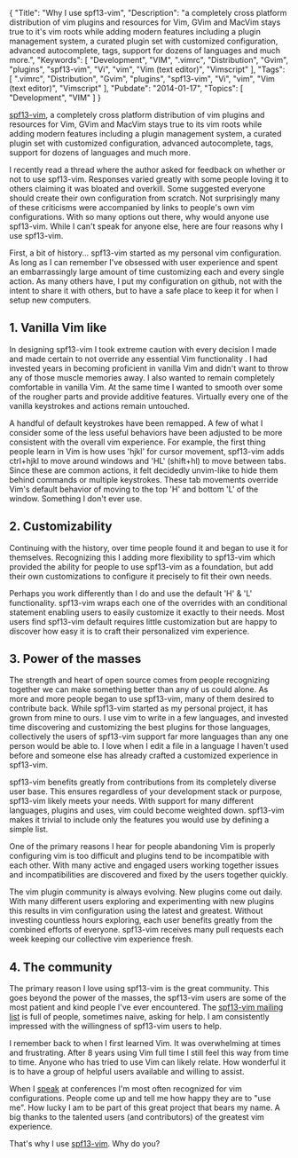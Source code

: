 {
	"Title": "Why I use spf13-vim",
	"Description": "a completely cross platform distribution of vim plugins and resources for Vim, GVim and MacVim stays true to it's vim roots while adding modern features including a plugin management system, a curated plugin set with customized configuration, advanced autocomplete, tags, support for dozens of languages and much more.",
	"Keywords": [
		"Development",
		"VIM",
		".vimrc",
		"Distribution",
		"Gvim",
		"plugins",
		"spf13-vim",
		"Vi",
		"vim",
		"Vim (text editor)",
		"Vimscript"
	],
	"Tags": [
		".vimrc",
		"Distribution",
		"Gvim",
		"plugins",
		"spf13-vim",
		"Vi",
		"vim",
		"Vim (text editor)",
		"Vimscript"
	],
	"Pubdate": "2014-01-17",
	"Topics": [
		"Development",
		"VIM"
	]
}

[spf13-vim](http://vim.spf13.com), a completely cross platform
distribution of vim plugins and resources for Vim, GVim and MacVim stays
true to its vim roots while adding modern features including a plugin
management system, a curated plugin set with customized configuration,
advanced autocomplete, tags, support for dozens of languages and much
more.

I recently read a thread where the author asked for feedback on whether
or not to use spf13-vim. Responses varied greatly with some people
loving it to others claiming it was bloated and overkill. Some suggested
everyone should create their own configuration from scratch. Not
surprisingly many of these criticisms were accompanied by links to
people's own vim configurations. With so many options out there, why
would anyone use spf13-vim. While I can't speak for anyone else, here
are four reasons why I use spf13-vim.

First, a bit of history... spf13-vim started as my personal vim
configuration. As long as I can remember I've obsessed with user
experience and spent an embarrassingly large amount of time customizing
each and every single action. As many others have, I put my
configuration on github, not with the intent to share it with others,
but to have a safe place to keep it for when I setup new computers.

## 1. Vanilla Vim like

In designing spf13-vim I took extreme caution with every decision I made
and made certain to not override any essential Vim functionality . I had
invested years in becoming proficient in vanilla Vim and didn't want to
throw any of those muscle memories away. I also wanted to remain
completely comfortable in vanilla Vim.  At the same time I wanted to
smooth over some of the rougher parts and provide additive features.
Virtually every one of the vanilla keystrokes and actions remain untouched.

A handful of default keystrokes have been remapped. A few of what I
consider some of the less useful behaviors have been adjusted to be more
consistent with the overall vim experience. For example, the first thing
people learn in Vim is how uses 'hjkl' for cursor movement, spf13-vim
adds ctrl+hjkl to move around windows and 'HL' (shift+hl) to move
between tabs. Since these are common actions, it felt decidedly
unvim-like to hide them behind commands or multiple keystrokes. These
tab movements override Vim's default behavior of moving to the top 'H'
and bottom 'L' of the window. Something I don't ever use.

## 2. Customizability

Continuing with the history, over time people found it and began to use
it for themselves. Recognizing this I adding more flexibility to
spf13-vim which provided the ability for people to use spf13-vim as a
foundation, but add their own customizations to configure it precisely
to fit their own needs.

Perhaps you work differently than I do and use the default 'H' &
'L' functionality. spf13-vim wraps each one of the overrides
with an conditional statement enabling users to easily customize it
exactly to their needs. Most users find spf13-vim default requires
little customization but are happy to discover how easy it is to craft
their personalized vim experience.


## 3. Power of the masses

The strength and heart of open source comes from people recognizing
together we can make something better than any of us could alone. As
more and more people began to use spf13-vim, many of them desired to
contribute back. While spf13-vim started as my personal project, it has
grown from mine to ours. I use vim to write in a few languages, and
invested time discovering and customizing the best plugins for those
languages, collectively the users of spf13-vim support far more
languages than any one person would be able to. I love when I edit a
file in a language I haven't used before and someone else has already
crafted a customized experience in spf13-vim.

spf13-vim benefits greatly from contributions from its completely
diverse user base. This ensures regardless of your development stack or
purpose, spf13-vim likely meets your needs. With support for many
different languages, plugins and uses, vim could become weighted down.
spf13-vim makes it trivial to include only the features you would use by
defining a simple list.

One of the primary reasons I hear for people abandoning Vim is properly
configuring vim is too difficult and plugins tend to be incompatible
with each other. With many active and engaged users working together
issues and incompatibilities are discovered and fixed by the users
together quickly.

The vim plugin community is always evolving. New plugins come out daily.
With many different users exploring and experimenting with new plugins
this results in vim configuration using the latest and greatest. Without
investing countless hours exploring, each user benefits greatly from the
combined efforts of everyone. spf13-vim receives many pull requests each
week keeping our collective vim experience fresh.

## 4. The community

The primary reason I love using spf13-vim is the great community. This
goes beyond the power of the masses, the spf13-vim users are some of the
most patient and kind people I've ever encountered. The [spf13-vim
mailing list](https://groups.google.com/forum/#!forum/spf13-vim-discuss)
is full of people, sometimes naive, asking for help. I am consistently
impressed with the willingness of spf13-vim users to help. 

I remember back to when I first learned Vim. It was overwhelming at
times and frustrating. After 8 years using Vim full time I still feel
this way from time to time. Anyone who has tried to use Vim can likely
relate. How wonderful it is to have a group of helpful users available
and willing to assist.

When I [speak](http://spf13.com/presentation) at conferences I'm most
often recognized for vim configurations. People come up and tell me how
happy they are to "use me". How lucky I am to be part of this great
project that bears my name. A big thanks to the talented users (and
contributors) of the greatest vim experience.

That's why I use [spf13-vim](http://vim.spf13.com). Why do you?
